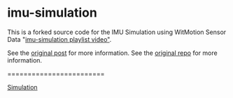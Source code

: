 imu-simulation
========================

This is a forked source code for the IMU Simulation using WitMotion Sensor Data "[imu-simulation playlist video"](https://www.youtube.com/channel/UC3nVUhbfYC0LKdb7oBkOxBw).

See the [original post](http://www.x-io.co.uk/gait-tracking-with-x-imu/) for more information.
See the [original repo](https://github.com/xioTechnologies/Gait-Tracking-With-x-IMU) for more information.

========================

[Simulation](https://youtu.be/pZJctAxRLFM?si=2tO1CkWtx3rCO5_P)


